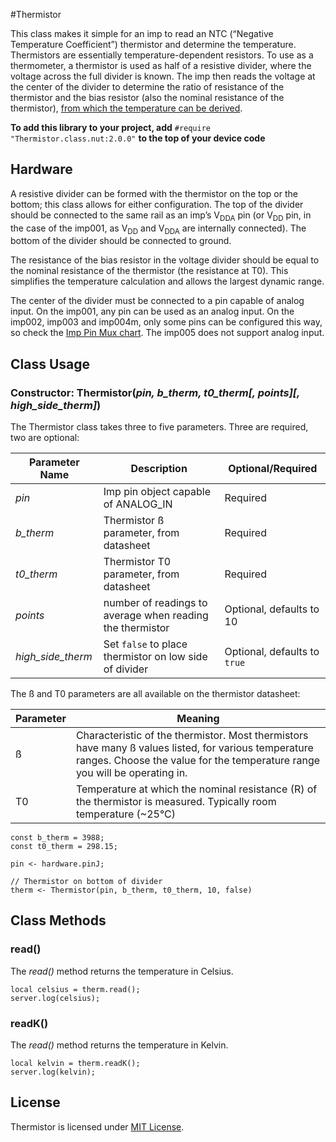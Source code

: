 #Thermistor

This class makes it simple for an imp to read an NTC (“Negative Temperature Coefficient”) thermistor and determine the temperature. Thermistors are essentially temperature-dependent resistors. To use as a thermometer, a thermistor is used as half of a resistive divider, where the voltage across the full divider is known. The imp then reads the voltage at the center of the divider to determine the ratio of resistance of the thermistor and the bias resistor (also the nominal resistance of the thermistor), [from which the temperature can be derived](http://en.wikipedia.org/wiki/Thermistor).

**To add this library to your project, add** `#require "Thermistor.class.nut:2.0.0"` **to the top of your device code**

## Hardware

A resistive divider can be formed with the thermistor on the top or the bottom; this class allows for either configuration. The top of the divider should be connected to the same rail as an imp’s V<sub>DDA</sub> pin (or V<sub>DD</sub> pin, in the case of the imp001, as V<sub>DD</sub> and V<sub>DDA</sub> are internally connected). The bottom of the divider should be connected to ground.

The resistance of the bias resistor in the voltage divider should be equal to the nominal resistance of the thermistor (the resistance at T0). This simplifies the temperature calculation and allows the largest dynamic range.

The center of the divider must be connected to a pin capable of analog input. On the imp001, any pin can be used as an analog input. On the imp002, imp003 and imp004m, only some pins can be configured this way, so check the [Imp Pin Mux chart](http://electricimp.com/docs/hardware/imp/pinmux/). The imp005 does not support analog input.

## Class Usage

### Constructor: Thermistor(*pin, b_therm, t0_therm[, points][, high_side_therm]*)

The Thermistor class takes three to five parameters. Three are required, two are optional:

| Parameter Name | Description | Optional/Required |
|----------------|-------------|-------------------|
| *pin* | Imp pin object capable of ANALOG_IN | Required |
| *b_therm* | Thermistor ß parameter, from datasheet | Required |
| *t0_therm* | Thermistor T0 parameter, from datasheet | Required |
| *points* | number of readings to average when reading the thermistor | Optional, defaults to 10 |
| *high_side_therm* | Set `false` to place thermistor on low side of divider | Optional, defaults to `true` |

The ß and T0 parameters are all available on the thermistor datasheet:

| Parameter | Meaning |
|-----------|---------|
| ß | Characteristic of the thermistor. Most thermistors have many ß values listed, for various temperature ranges. Choose the value for the temperature range you will be operating in. |
| T0 | Temperature at which the nominal resistance (R) of the thermistor is measured. Typically room temperature (~25&deg;C) |

```squirrel
const b_therm = 3988;
const t0_therm = 298.15;

pin <- hardware.pinJ;

// Thermistor on bottom of divider
therm <- Thermistor(pin, b_therm, t0_therm, 10, false)
```

## Class Methods

### read()

The *read()* method returns the temperature in Celsius.

```squirrel
local celsius = therm.read();
server.log(celsius);
```

### readK()

The *read()* method returns the temperature in Kelvin.

```squirrel
local kelvin = therm.readK();
server.log(kelvin);
```

## License

Thermistor is licensed under [MIT License](./LICENSE).
